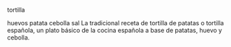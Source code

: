 tortilla

huevos patata cebolla sal
La tradicional receta de tortilla de patatas o tortilla española, un plato básico de la cocina española a base de patatas, huevo y cebolla.


